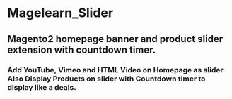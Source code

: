 # Magelearn_Slider
## Magento2 homepage banner and product slider extension with countdown timer.
### Add YouTube, Vimeo and HTML Video on Homepage as slider. Also Display Products on slider with Countdown timer to display like a deals.

